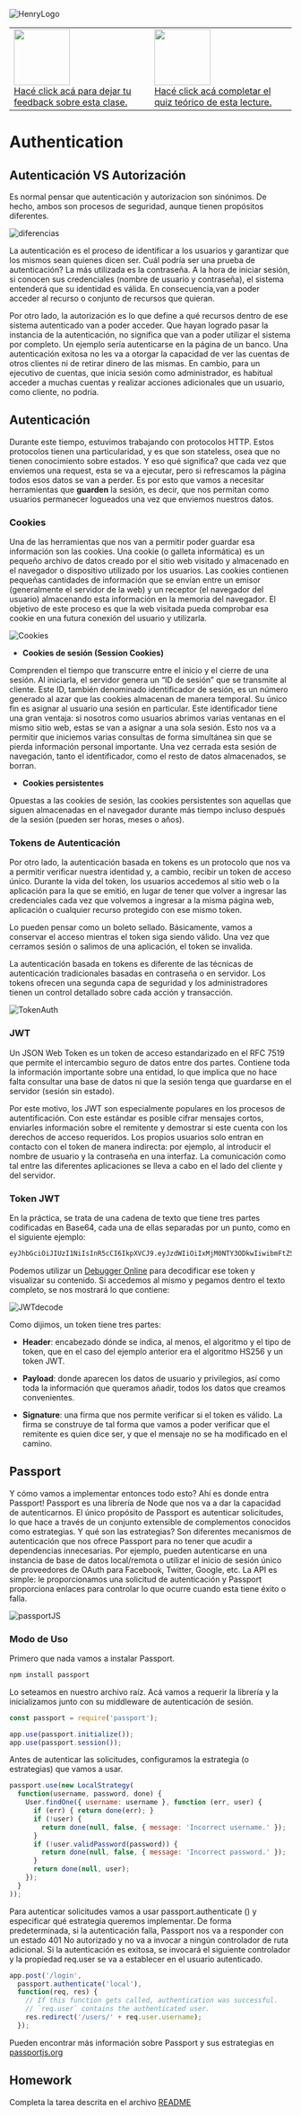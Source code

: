 ![HenryLogo](https://d31uz8lwfmyn8g.cloudfront.net/Assets/logo-henry-white-lg.png)

<table class="hide" width="100%" style='table-layout:fixed;'>
 <tr>
  <td>
   <a href="https://airtable.com/shrOlYwXwdTEsT4Cq?prefill_clase=04-Authentication">
    <img src="https://static.thenounproject.com/png/204643-200.png" width="100" />
    <br>
    Hacé click acá para dejar tu feedback sobre esta clase.
   </a>
  </td>
  <td>
   <a href="https://quiz.soyhenry.com/evaluation/new/60aaf20c56b4056ff032e187">
    <img src="https://upload.wikimedia.org/wikipedia/commons/thumb/1/1f/HSQuiz.svg/768px-HSQuiz.svg.png"
     width="100" height="100" />
    <br>
    Hacé click acá completar el quiz teórico de esta lecture.
   </a>
  </td>
 </tr>
</table>

# Authentication
## Autenticación VS Autorización

Es normal pensar que autenticación y autorizacion son sinónimos. De hecho, ambos son procesos de seguridad, aunque tienen propósitos diferentes.

 ![diferencias](https://www.redeszone.net/app/uploads-redeszone.net/2020/06/diferencias-autenticacion-autorizacion-3.jpg)

La autenticación es el proceso de identificar a los usuarios y garantizar que los mismos sean quienes dicen ser. Cuál podría ser una prueba de autenticación? La más utilizada es la contraseña. A la hora de iniciar sesión, si conocen sus credenciales (nombre de usuario y contraseña), el sistema entenderá que su identidad es válida. En consecuencia,van a poder acceder al recurso o conjunto de recursos que quieran.

Por otro lado, la autorización es lo que define a qué recursos dentro de ese sistema autenticado van a poder acceder. Que hayan logrado pasar la instancia de la autenticación, no significa que van a poder utilizar el sistema por completo. Un ejemplo sería autenticarse en la página de un banco. Una autenticación exitosa no les va a otorgar  la capacidad de ver las cuentas de otros clientes ni de retirar dinero de las mismas. En cambio, para un ejecutivo de cuentas, que inicia sesión como administrador, es habitual acceder a muchas cuentas y realizar acciones adicionales que un usuario, como cliente, no podría.

## Autenticación

Durante este tiempo, estuvimos trabajando con protocolos HTTP. Estos protocolos tienen una particularidad, y es que son stateless, osea que no tienen conocimiento sobre estados. Y eso qué significa? que cada vez que enviemos una request, esta se va a ejecutar, pero si refrescamos la página todos esos datos se van a perder. Es por esto que vamos a necesitar herramientas que __guarden__ la sesión, es decir, que nos permitan como usuarios permanecer logueados una vez que enviemos nuestros datos.

### Cookies

Una de las herramientas que nos van a permitir poder guardar esa información son las cookies. Una cookie (o galleta informática) es un pequeño archivo de datos creado por el sitio web visitado y almacenado en el navegador o dispositivo utilizado por los usuarios. Las cookies contienen pequeñas cantidades de información que se envían entre un emisor (generalmente el servidor de la web) y un receptor (el navegador del usuario) almacenando esta información en la memoria del navegador. El objetivo de este proceso es que la web visitada pueda comprobar esa cookie en una futura conexión del usuario y utilizarla.

 ![Cookies](/_src/assets/04-Authentication/CookiesAuth.png)

* __Cookies de sesión (Session Cookies)__

Comprenden el tiempo que transcurre entre el inicio y el cierre de una sesión. Al iniciarla, el servidor genera un “ID de sesión” que se transmite al cliente. Este ID, también denominado identificador de sesión, es un número generado al azar que las cookies almacenan de manera temporal. Su único fin es asignar al usuario una sesión en particular. Este identificador tiene una gran ventaja: si nosotros como usuarios abrimos varias ventanas en el mismo sitio web, estas se van a asignar a una sola sesión. Esto nos va a permitir que iniciemos varias consultas de forma simultánea sin que se pierda información personal importante.
Una vez cerrada esta sesión de navegación, tanto el identificador, como el resto de datos almacenados, se borran.

* __Cookies persistentes__

Opuestas a las cookies de sesión, las cookies persistentes son aquellas que siguen almacenadas en el navegador durante más tiempo incluso después de la sesión (pueden ser horas, meses o años).

### Tokens de Autenticación

Por otro lado, la autenticación basada en tokens es un protocolo que nos va a permitir verificar nuestra identidad y, a cambio, recibir un token de acceso único. Durante la vida del token, los usuarios accedemos al sitio web o la aplicación para la que se emitió, en lugar de tener que volver a ingresar las credenciales cada vez que volvemos a ingresar a la misma página web, aplicación o cualquier recurso protegido con ese mismo token.

Lo pueden pensar como un boleto sellado. Básicamente, vamos a conservar el acceso mientras el token siga siendo válido. Una vez que cerramos sesión o salimos de una aplicación, el token se invalida.

La autenticación basada en tokens es diferente de las técnicas de autenticación tradicionales basadas en contraseña o en servidor. Los tokens ofrecen una segunda capa de seguridad y los administradores tienen un control detallado sobre cada acción y transacción.

 ![TokenAuth](/_src/assets/04-Authentication/TokenAuth.png)

### JWT

Un JSON Web Token es un token de acceso estandarizado en el RFC 7519 que permite el intercambio seguro de datos entre dos partes. Contiene toda la información importante sobre una entidad, lo que implica que no hace falta consultar una base de datos ni que la sesión tenga que guardarse en el servidor (sesión sin estado).

Por este motivo, los JWT son especialmente populares en los procesos de autentificación. Con este estándar es posible cifrar mensajes cortos, enviarles información sobre el remitente y demostrar si este cuenta con los derechos de acceso requeridos.
 Los propios usuarios solo entran en contacto con el token de manera indirecta: por ejemplo, al introducir el nombre de usuario y la contraseña en una interfaz. La comunicación como tal entre las diferentes aplicaciones se lleva a cabo en el lado del cliente y del servidor.

### __Token JWT__

En la práctica, se trata de una cadena de texto que tiene tres partes codificadas en Base64, cada una de ellas separadas por un punto, como en el siguiente ejemplo:

```bash
eyJhbGciOiJIUzI1NiIsInR5cCI6IkpXVCJ9.eyJzdWIiOiIxMjM0NTY3ODkwIiwibmFtZSI6IlNveSBIZW5yeSIsImlhdCI6MTUxNjIzOTAyMn0.ixJ_6SpS1ppUImi6OPSOJGqW_bn31g5L0BydnnhDoM8
```

Podemos utilizar un [Debugger Online](https://jwt.io/) para decodificar ese token y visualizar su contenido. Si accedemos al mismo y pegamos dentro el texto completo, se nos mostrará lo que contiene:

 ![JWTdecode](/_src/assets/04-Authentication/JWTdecode.png)

Como dijimos, un token tiene tres partes:

* __Header__: encabezado dónde se indica, al menos, el algoritmo y el tipo de token, que en el caso del ejemplo anterior
era el algoritmo HS256 y un token JWT.

* __Payload__: donde aparecen los datos de usuario y privilegios, así como toda la información que queramos añadir,
todos los datos que creamos convenientes.

* __Signature__: una firma que nos permite verificar si el token es válido. La firma se construye de tal forma que vamos
a poder verificar que el remitente es quien dice ser, y que el mensaje no se ha modificado en el camino.

## Passport

Y cómo vamos a implementar entonces todo esto? Ahí es donde entra Passport! Passport es una librería de Node que nos va a dar la capacidad de autenticarnos. El único propósito de Passport es autenticar solicitudes, lo que hace a través de un conjunto extensible de complementos conocidos como estrategias. Y qué son las estrategias? Son diferentes mecanismos de autenticación que nos ofrece Passport para no tener que acudir a dependencias innecesarias. Por ejemplo, pueden autenticarse en una instancia de base de datos local/remota o utilizar el inicio de sesión único de proveedores de OAuth para Facebook, Twitter, Google, etc.‌ La API es simple: le proporcionamos una solicitud de autenticación y Passport proporciona enlaces para controlar lo que ocurre cuando esta tiene éxito o falla.

 ![passportJS](/_src/assets/04-Authentication/passportJS.png)

### Modo de Uso

Primero que nada vamos a instalar Passport.

```bash
npm install passport
```

Lo seteamos en nuestro archivo raíz. Acá vamos a requerir la librería y la inicializamos junto con su middleware de autenticación de sesión.

```js
const passport = require('passport');

app.use(passport.initialize());
app.use(passport.session());
```

Antes de autenticar las solicitudes, configuramos la estrategia (o estrategias) que vamos a usar.

```js
passport.use(new LocalStrategy(
  function(username, password, done) {
    User.findOne({ username: username }, function (err, user) {
      if (err) { return done(err); }
      if (!user) {
        return done(null, false, { message: 'Incorrect username.' });
      }
      if (!user.validPassword(password)) {
        return done(null, false, { message: 'Incorrect password.' });
      }
      return done(null, user);
    });
  }
));
```

Para autenticar solicitudes vamos a usar passport.authenticate () y especificar qué estrategia queremos implementar. De forma predeterminada, si la autenticación falla, Passport nos va a responder con un estado 401 No autorizado y no va a invocar a ningún controlador de ruta adicional. Si la autenticación es exitosa, se invocará el siguiente controlador y la propiedad req.user se va a establecer en el usuario autenticado.

```js
app.post('/login',
  passport.authenticate('local'),
  function(req, res) {
    // If this function gets called, authentication was successful.
    // `req.user` contains the authenticated user.
    res.redirect('/users/' + req.user.username);
  });
  ```

Pueden encontrar más información sobre Passport y sus estrategias en [passportjs.org](http://passportjs.org)

## Homework

Completa la tarea descrita en el archivo [README](https://github.com/soyHenry/FT-M4/tree/master/04-Authentication/homework)
